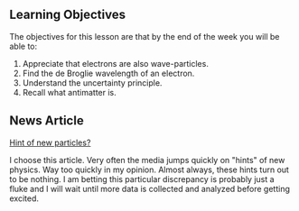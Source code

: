 Learning Objectives
-------------------

The objectives for this lesson are that by the end of the week you will be able to:

1. Appreciate that electrons are also wave-particles.
2. Find the de Broglie wavelength of an electron.
3. Understand the uncertainty principle.
4. Recall what antimatter is.

News Article
------------

<a href="https://www.nature.com/news/physicists-excited-by-latest-lhc-anomaly-1.21865" target="_blank">Hint of new particles?</a>

I choose this article. Very often the media jumps quickly on "hints" of new physics. Way too quickly in my opinion. Almost always, these hints turn out to be nothing. I am betting this particular discrepancy is probably just a fluke and I will wait until more data is collected and analyzed before getting excited. 